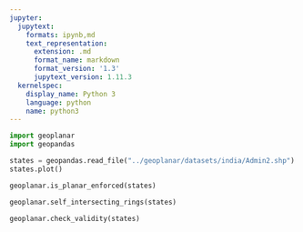 ```yaml
---
jupyter:
  jupytext:
    formats: ipynb,md
    text_representation:
      extension: .md
      format_name: markdown
      format_version: '1.3'
      jupytext_version: 1.11.3
  kernelspec:
    display_name: Python 3
    language: python
    name: python3
---
```


```python
import geoplanar
import geopandas

```

```python
states = geopandas.read_file("../geoplanar/datasets/india/Admin2.shp")
states.plot()
```

```python
geoplanar.is_planar_enforced(states)
```

```python
geoplanar.self_intersecting_rings(states)
```

```python
geoplanar.check_validity(states)
```

```python

```
